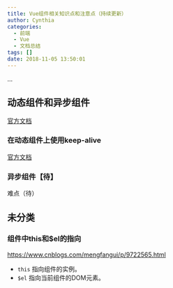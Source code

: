 ```yaml
---
title: Vue组件相关知识点和注意点（持续更新）
author: Cynthia
categories:
  - 前端
  - Vue
  - 文档总结
tags: []
date: 2018-11-05 13:50:01
---
```

...
<!--more-->

## 动态组件和异步组件

[官方文档](https://cn.vuejs.org/v2/guide/components-dynamic-async.html)

### 在动态组件上使用keep-alive

[官方文档](https://cn.vuejs.org/v2/guide/components-dynamic-async.html#%E5%9C%A8%E5%8A%A8%E6%80%81%E7%BB%84%E4%BB%B6%E4%B8%8A%E4%BD%BF%E7%94%A8-keep-alive)

### 异步组件【待】

难点（待）



## 未分类

### 组件中this和$el的指向

<https://www.cnblogs.com/mengfangui/p/9722565.html>

- `this` 指向组件的实例。
- `$el` 指向当前组件的DOM元素。